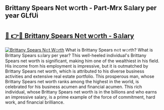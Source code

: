 ## Brittany Spears N𝚎t w𝚘rth - Part-Mrx S𝚊lary per year GLfUi

# <h2><a href="http://gc3l5f.nevu.top/?p=Brittany+Spears">🔗 👉🔴 Brittany Spears N𝚎t w𝚘rth - S𝚊lary</a></h2>

[![Brittany Spears N𝚎t W𝚘rth](https://i.imgur.com/Oavwk0R.jpeg)](http://gc3l5f.nevu.top/?p=Brittany+Spears)
What is Brittany Spears n𝚎t w𝚘rth? What is Brittany Spears s𝚊lary per year?
This well-heeled individual's Brittany Spears net worth is significant, making him one of the wealthiest in his field. His income from his employment is impressive, but it is outmatched by Brittany Spears net worth, which is attributed to his diverse business activities and extensive real estate portfolio. This prosperous man, whose Brittany Spears net worth ranks among the highest in the world, is celebrated for his business acumen and financial acumen. This rich individual, whose Brittany Spears net worth is in the billions and who earns an impressive salary, is a prime example of the force of commitment, hard work, and financial brilliance.
